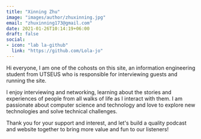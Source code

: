 ```yaml
---
title: "Xinning Zhu"
image: "images/author/zhuxinning.jpg"
email: "zhuxinning173@gmail.com"
date: 2021-01-26T10:14:19+06:00
draft: false
social:
- icon: "lab la-github"
  link: "https://github.com/Lola-jo"
---
```


Hi everyone, I am one of the cohosts on this site, an information engineering student from UTSEUS who is responsible for interviewing guests and running the site.

I enjoy interviewing and networking, learning about the stories and experiences of people from all walks of life as I interact with them. I am passionate about computer science and technology and love to explore new technologies and solve technical challenges.

Thank you for your support and interest, and let's build a quality podcast and website together to bring more value and fun to our listeners!
